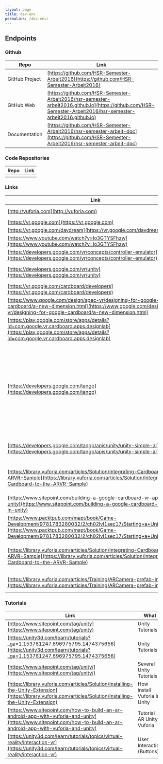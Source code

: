 ```yaml
---
layout: page
title: dev-env
permalink: /dev-env/
---
```

## Endpoints

### Github

| Repo           | Link                                     |
| -------------- | ---------------------------------------- |
| GitHub Project | [https://github.com/HSR-Semester-Arbeit2016](https://github.com/HSR-Semester-Arbeit2016) |
| GitHub Web     | [https://github.com/HSR-Semester-Arbeit2016/hsr-semester-arbeit2016.github.io](https://github.com/HSR-Semester-Arbeit2016/hsr-semester-arbeit2016.github.io) |
| Documentation  | [https://github.com/HSR-Semester-Arbeit2016/hsr-semester-arbeit-doc](https://github.com/HSR-Semester-Arbeit2016/hsr-semester-arbeit-doc) |

### Code Repositories

| Repo | Link |
| ---- | ---- |
|      |      |

### Links

| Link                                     | What                                     |
| ---------------------------------------- | ---------------------------------------- |
| [http://vuforia.com](http://vuforia.com) | AR platform                              |
| [https://vr.google.com](https://vr.google.com) | Google VR                                |
| [https://vr.google.com/daydream](https://vr.google.com/daydream) | Daydream                                 |
| [https://www.youtube.com/watch?v=lo3GTYSFhzw](https://www.youtube.com/watch?v=lo3GTYSFhzw) | Daydream Video                           |
| [https://developers.google.com/vr/concepts/controller-emulator](https://developers.google.com/vr/concepts/controller-emulator) | Daydream Emulator                        |
| [https://developers.google.com/vr/unity](https://developers.google.com/vr/unity) | Google VR SDK for Unity                  |
| [https://vr.google.com/cardboard/developers](https://vr.google.com/cardboard/developers) | Cardboard                                |
| [https://www.google.com/design/spec-vr/designing-for-google-cardboard/a-new-dimension.html](https://www.google.com/design/spec-vr/designing-for-google-cardboard/a-new-dimension.html) | Designing for Google Cardboard           |
| [https://play.google.com/store/apps/details?id=com.google.vr.cardboard.apps.designlab](https://play.google.com/store/apps/details?id=com.google.vr.cardboard.apps.designlab) | Top Developer Cardboard Design Lab       |
| [https://developers.google.com/tango](https://developers.google.com/tango) | Tango is a platform that uses computer vision to give devices the ability to understand their position relative to the world around them. |
| [https://developers.google.com/tango/apis/unity/unity-simple-ar](https://developers.google.com/tango/apis/unity/unity-simple-ar) | Simple Augmented Reality Unity           |
| [https://library.vuforia.com/articles/Solution/Integrating-Cardboard-to-the-ARVR-Sample](https://library.vuforia.com/articles/Solution/Integrating-Cardboard-to-the-ARVR-Sample) | Integrating Cardboard to the AR/VR Sample |
| [https://www.sitepoint.com/building-a-google-cardboard-vr-app-in-unity](https://www.sitepoint.com/building-a-google-cardboard-vr-app-in-unity) | Cardboard Unity VR App                   |
| [https://www.packtpub.com/mapt/book/Game-Development/9781783280032/2/ch02lvl1sec17/Starting+a+Unity+project](https://www.packtpub.com/mapt/book/Game-Development/9781783280032/2/ch02lvl1sec17/Starting+a+Unity+project) | Starting a Unity project                 |
| [https://library.vuforia.com/articles/Solution/Integrating-Cardboard-to-the-ARVR-Sample](https://library.vuforia.com/articles/Solution/Integrating-Cardboard-to-the-ARVR-Sample) | Integrating Cardboard to the AR/VR Sample |
| [https://library.vuforia.com/articles/Training/ARCamera-prefab-in-Unity](https://library.vuforia.com/articles/Training/ARCamera-prefab-in-Unity) | ARCamera prefab in Unity                 |

### Tutorials

| Link                                     | What                         |
| ---------------------------------------- | ---------------------------- |
| [https://www.sitepoint.com/tag/unity](https://www.sitepoint.com/tag/unity) | Unity Tutorials              |
| [https://unity3d.com/learn/tutorials?_ga=1.153781247.696975795.1474375656](https://unity3d.com/learn/tutorials?_ga=1.153781247.696975795.1474375656) | Unity Tutorials 2            |
| [https://www.sitepoint.com/tag/unity/](https://www.sitepoint.com/tag/unity/) | Several Unity Tutorials      |
| [https://library.vuforia.com/articles/Solution/Installing-the-Unity-Extension](https://library.vuforia.com/articles/Solution/Installing-the-Unity-Extension) | How install Vuforia in Unity |
| [https://www.sitepoint.com/how-to-build-an-ar-android-app-with-vuforia-and-unity](https://www.sitepoint.com/how-to-build-an-ar-android-app-with-vuforia-and-unity) | Tutorial AR Unity & Vuforia  |
| [https://unity3d.com/learn/tutorials/topics/virtual-reality/interaction-vr](https://unity3d.com/learn/tutorials/topics/virtual-reality/interaction-vr) | User Interaction (Buttons)               |